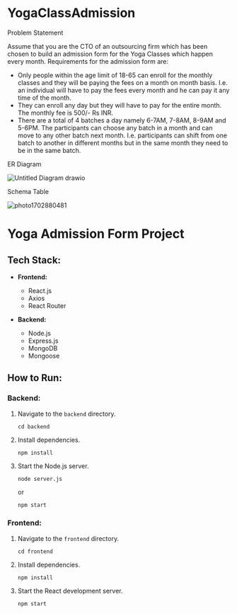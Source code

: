 # YogaClassAdmission
Problem Statement

Assume that you are the CTO of an outsourcing firm which has been chosen to build an
admission form for the Yoga Classes which happen every month.
Requirements for the admission form are:

- Only people within the age limit of 18-65 can enroll for the monthly classes and they will
be paying the fees on a month on month basis. I.e. an individual will have to pay the fees
every month and he can pay it any time of the month.
- They can enroll any day but they will have to pay for the entire month. The monthly fee is
500/- Rs INR.
- There are a total of 4 batches a day namely 6-7AM, 7-8AM, 8-9AM and 5-6PM. The
participants can choose any batch in a month and can move to any other batch next
month. I.e. participants can shift from one batch to another in different months but in the
same month they need to be in the same batch.



ER Diagram

![Untitled Diagram drawio](https://github.com/vishaldhaygude01/YogaClassAdmission/assets/97303501/89d8e8d7-863a-4e1e-8b9c-6d5ec111dac9)


Schema Table

![photo1702880481](https://github.com/vishaldhaygude01/YogaClassAdmission/assets/97303501/7ea2da39-cf84-483e-a48b-69bc1b44c7c4)




# Yoga Admission Form Project

## Tech Stack:
- **Frontend:**
  - React.js
  - Axios
  - React Router

- **Backend:**
  - Node.js
  - Express.js
  - MongoDB
  - Mongoose

## How to Run:

### Backend:

1. Navigate to the `backend` directory.
    ```
    cd backend
    ```

2. Install dependencies.
    ```
    npm install
    ```

3. Start the Node.js server.
    ```
    node server.js
    ```

   or

    ```bash
    npm start
    ```

### Frontend:

1. Navigate to the `frontend` directory.
    ```
    cd frontend
    ```

2. Install dependencies.
    ```
    npm install
    ```

3. Start the React development server.
    ```
    npm start
    ```

